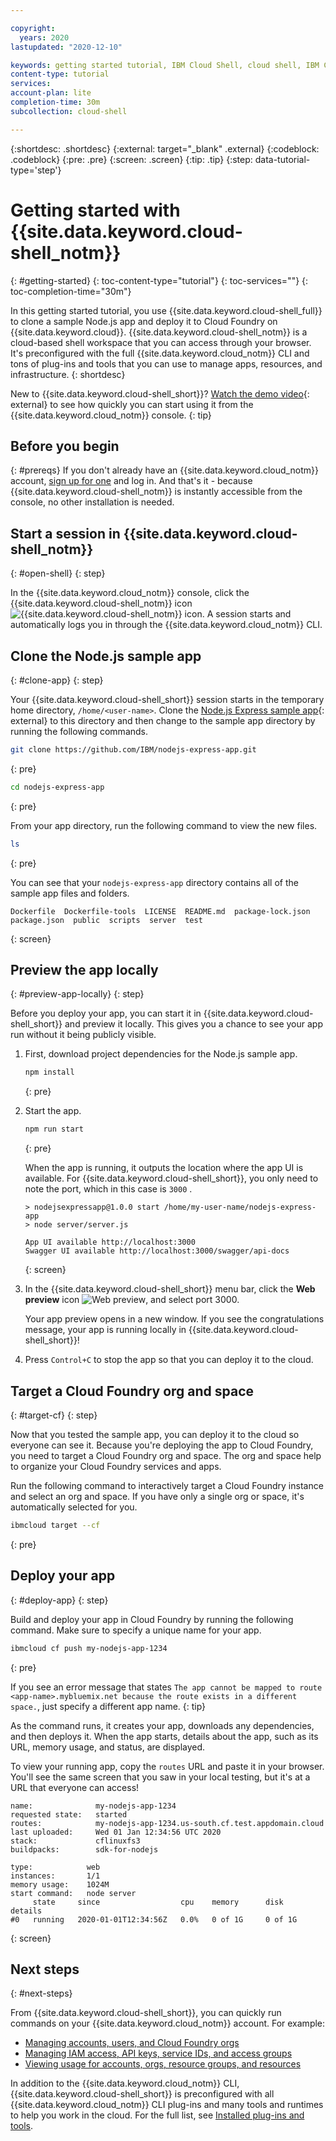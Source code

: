 ```yaml
---

copyright:
  years: 2020
lastupdated: "2020-12-10"

keywords: getting started tutorial, IBM Cloud Shell, cloud shell, IBM Cloud cli, using IBM Cloud Shell, cloud shell access
content-type: tutorial
services: 
account-plan: lite
completion-time: 30m
subcollection: cloud-shell

---
```


{:shortdesc: .shortdesc}
{:external: target="_blank" .external}
{:codeblock: .codeblock}
{:pre: .pre}
{:screen: .screen}
{:tip: .tip}
{:step: data-tutorial-type='step'}


# Getting started with {{site.data.keyword.cloud-shell_notm}}
{: #getting-started}
{: toc-content-type="tutorial"} 
{: toc-services=""} 
{: toc-completion-time="30m"}

In this getting started tutorial, you use {{site.data.keyword.cloud-shell_full}} to clone a sample Node.js app and deploy it to Cloud Foundry on {{site.data.keyword.cloud}}. {{site.data.keyword.cloud-shell_notm}} is a cloud-based shell workspace that you can access through your browser. It's preconfigured with the full {{site.data.keyword.cloud_notm}} CLI and tons of plug-ins and tools that you can use to manage apps, resources, and infrastructure. 
{: shortdesc}

New to {{site.data.keyword.cloud-shell_short}}? [Watch the demo video](https://www.youtube.com/watch?v=a8YHFyYfpVI){: external} to see how quickly you can start using it from the {{site.data.keyword.cloud_notm}} console.
{: tip}

## Before you begin
{: #prereqs}
If you don't already have an {{site.data.keyword.cloud_notm}} account, [sign up for one](https://{DomainName}/registration/) and log in. And that's it - because {{site.data.keyword.cloud-shell_notm}} is instantly accessible from the console, no other installation is needed.

## Start a session in {{site.data.keyword.cloud-shell_notm}}
{: #open-shell}
{: step}

In the {{site.data.keyword.cloud_notm}} console, click the {{site.data.keyword.cloud-shell_notm}} icon ![{{site.data.keyword.cloud-shell_notm}} icon](../icons/terminal-cloud-shell.svg). A session starts and automatically logs you in through the {{site.data.keyword.cloud_notm}} CLI.

## Clone the Node.js sample app
{: #clone-app}
{: step}

Your {{site.data.keyword.cloud-shell_short}} session starts in the temporary home directory, `/home/<user-name>`. Clone the [Node.js Express sample app](https://github.com/IBM/nodejs-express-app){: external} to this directory and then change to the sample app directory by running the following commands.

```bash
git clone https://github.com/IBM/nodejs-express-app.git
```
{: pre}

```bash
cd nodejs-express-app
```
{: pre}

From your app directory, run the following command to view the new files.

```bash
ls
```
{: pre}

You can see that your `nodejs-express-app` directory contains all of the sample app files and folders.

```
Dockerfile  Dockerfile-tools  LICENSE  README.md  package-lock.json  
package.json  public  scripts  server  test
```
{: screen}

## Preview the app locally
{: #preview-app-locally}
{: step}

Before you deploy your app, you can start it in {{site.data.keyword.cloud-shell_short}} and preview it locally. This gives you a chance to see your app run without it being publicly visible.

1. First, download project dependencies for the Node.js sample app.

   ```bash
   npm install
   ```
   {: pre}
1. Start the app.

   ```bash
   npm run start
   ```
   {: pre}

   When the app is running, it outputs the location where the app UI is available. For {{site.data.keyword.cloud-shell_short}}, you only need to note the port, which in this case is `3000` .

   ```
   > nodejsexpressapp@1.0.0 start /home/my-user-name/nodejs-express-app
   > node server/server.js
   
   App UI available http://localhost:3000
   Swagger UI available http://localhost:3000/swagger/api-docs
   ```
   {: screen}
1. In the {{site.data.keyword.cloud-shell_short}} menu bar, click the **Web preview** icon ![Web preview](../icons/view.svg), and select port 3000.

   Your app preview opens in a new window. If you see the congratulations message, your app is running locally in {{site.data.keyword.cloud-shell_short}}!

1. Press `Control+C` to stop the app so that you can deploy it to the cloud.

## Target a Cloud Foundry org and space
{: #target-cf}
{: step}

Now that you tested the sample app, you can deploy it to the cloud so everyone can see it. Because you're deploying the app to Cloud Foundry, you need to target a Cloud Foundry org and space. The org and space help to organize your Cloud Foundry services and apps.

Run the following command to interactively target a Cloud Foundry instance and select an org and space. If you have only a single org or space, it's automatically selected for you.

```bash
ibmcloud target --cf
```
{: pre}

## Deploy your app
{: #deploy-app}
{: step}

Build and deploy your app in Cloud Foundry by running the following command. Make sure to specify a unique name for your app.

```bash
ibmcloud cf push my-nodejs-app-1234
```
{: pre}

If you see an error message that states `The app cannot be mapped to route <app-name>.mybluemix.net because the route exists in a different space.`, just specify a different app name.
{: tip}

As the command runs, it creates your app, downloads any dependencies, and then deploys it. When the app starts, details about the app, such as its URL, memory usage, and status, are displayed.

To view your running app, copy the `routes` URL and paste it in your browser. You'll see the same screen that you saw in your local testing, but it's at a URL that everyone can access!

```
name:              my-nodejs-app-1234
requested state:   started
routes:            my-nodejs-app-1234.us-south.cf.test.appdomain.cloud
last uploaded:     Wed 01 Jan 12:34:56 UTC 2020
stack:             cflinuxfs3
buildpacks:        sdk-for-nodejs

type:            web
instances:       1/1
memory usage:    1024M
start command:   node server
     state     since                  cpu    memory      disk      details
#0   running   2020-01-01T12:34:56Z   0.0%   0 of 1G     0 of 1G
```
{: screen}

## Next steps
{: #next-steps}

From {{site.data.keyword.cloud-shell_short}}, you can quickly run commands on your {{site.data.keyword.cloud_notm}} account. For example:

* [Managing accounts, users, and Cloud Foundry orgs](/docs/cli?topic=cli-ibmcloud_commands_account)
* [Managing IAM access, API keys, service IDs, and access groups](/docs/cli?topic=cli-ibmcloud_commands_iam)
* [Viewing usage for accounts, orgs, resource groups, and resources](/docs/cli?topic=cli-ibmcloud_billing)

In addition to the {{site.data.keyword.cloud_notm}} CLI, {{site.data.keyword.cloud-shell_short}} is preconfigured with all {{site.data.keyword.cloud_notm}} CLI plug-ins and many tools and runtimes to help you work in the cloud. For the full list, see [Installed plug-ins and tools](/docs/cloud-shell?topic=cloud-shell-plugins-tools).
